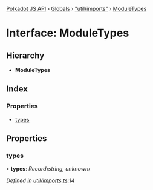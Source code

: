 [Polkadot JS API](../README.md) › [Globals](../globals.md) › ["util/imports"](../modules/_util_imports_.md) › [ModuleTypes](_util_imports_.moduletypes.md)

# Interface: ModuleTypes

## Hierarchy

* **ModuleTypes**

## Index

### Properties

* [types](_util_imports_.moduletypes.md#types)

## Properties

###  types

• **types**: *Record‹string, unknown›*

*Defined in [util/imports.ts:14](https://github.com/polkadot-js/api/blob/2493442a2e/packages/typegen/src/util/imports.ts#L14)*
